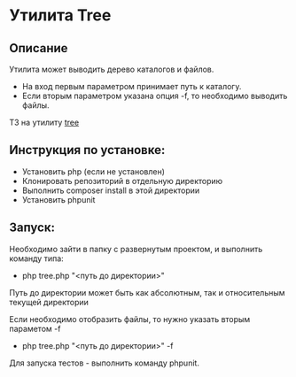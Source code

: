 # Утилита Tree

## Описание
Утилита может выводить дерево каталогов и файлов.

- На вход первым параметром принимает путь к каталогу.
- Если вторым параметром указана опция -f, то необходимо выводить файлы.

ТЗ на утилиту [tree](https://github.com/areal-team/tz/tree/master/tree)

## Инструкция по установке:

- Установить php (если не установлен) 
- Клонировать репозиторий в отдельную директорию
- Выполнить composer install в этой директории
- Установить phpunit

## Запуск:

Необходимо зайти в папку с развернутым проектом, и выполнить команду типа: 
- php tree.php "<путь до директории>" 

Путь до директории может быть как абсолютным, так и относительным текущей директории

Если необходимо отобразить файлы, то нужно указать вторым параметом -f
- php tree.php "<путь до директории>" -f

Для запуска тестов - выполнить команду phpunit.
